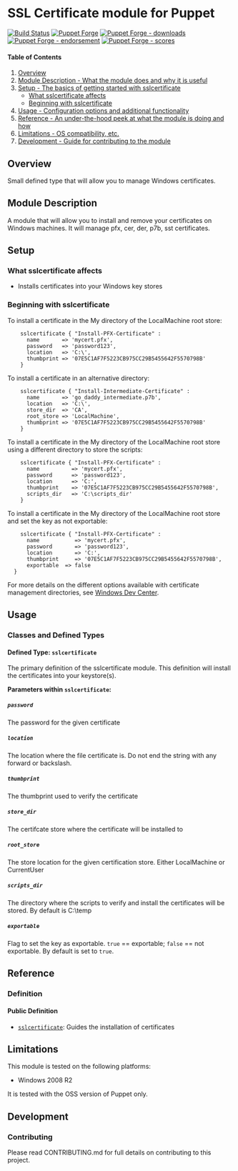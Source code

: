 # SSL Certificate module for Puppet

[![Build Status](https://travis-ci.org/voxpupuli/puppet-sslcertificate.png?branch=master)](https://travis-ci.org/voxpupuli/puppet-sslcertificate)
[![Puppet Forge](https://img.shields.io/puppetforge/v/puppet/sslcertificate.svg)](https://forge.puppetlabs.com/puppet/sslcertificate)
[![Puppet Forge - downloads](https://img.shields.io/puppetforge/dt/puppet/sslcertificate.svg)](https://forge.puppetlabs.com/puppet/sslcertificate)
[![Puppet Forge - endorsement](https://img.shields.io/puppetforge/e/puppet/sslcertificate.svg)](https://forge.puppetlabs.com/puppet/sslcertificate)
[![Puppet Forge - scores](https://img.shields.io/puppetforge/f/puppet/sslcertificate.svg)](https://forge.puppetlabs.com/puppet/sslcertificate)

#### Table of Contents

1. [Overview](#overview)
1. [Module Description - What the module does and why it is useful](#module-description)
1. [Setup - The basics of getting started with sslcertificate](#setup)
    * [What sslcertificate affects](#what-sslcertificate-affects)
    * [Beginning with sslcertificate](#beginning-with-sslcertificate)
1. [Usage - Configuration options and additional functionality](#usage)
1. [Reference - An under-the-hood peek at what the module is doing and how](#reference)
1. [Limitations - OS compatibility, etc.](#limitations)
1. [Development - Guide for contributing to the module](#development)

## Overview

Small defined type that will allow you to manage Windows certificates.

## Module Description

A module that will allow you to install and remove your certificates on Windows
machines. It will manage pfx, cer, der, p7b, sst certificates.

## Setup

### What sslcertificate affects

* Installs certificates into your Windows key stores

### Beginning with sslcertificate

  To install a certificate in the My directory of the LocalMachine root store:

```puppet
    sslcertificate { "Install-PFX-Certificate" :
      name       => 'mycert.pfx',
      password   => 'password123',
      location   => 'C:\',
      thumbprint => '07E5C1AF7F5223CB975CC29B5455642F5570798B'
    }
```

  To install a certificate in an alternative directory:

```puppet
    sslcertificate { "Install-Intermediate-Certificate" :
      name       => 'go_daddy_intermediate.p7b',
      location   => 'C:\',
      store_dir  => 'CA',
      root_store => 'LocalMachine',
      thumbprint => '07E5C1AF7F5223CB975CC29B5455642F5570798B'
    }
```

To install a certificate in the My directory of the LocalMachine root store using a different directory to store the scripts:

```puppet
    sslcertificate { "Install-PFX-Certificate" :
      name          => 'mycert.pfx',
      password      => 'password123',
      location      => 'C:',
      thumbprint    => '07E5C1AF7F5223CB975CC29B5455642F5570798B',
      scripts_dir   => 'C:\scripts_dir'
    }
```

To install a certificate in the My directory of the LocalMachine root store and set the key as not exportable:
```puppet
    sslcertificate { "Install-PFX-Certificate" :
      name           => 'mycert.pfx',
      password       => 'password123',
      location       => 'C:',
      thumbprint     => '07E5C1AF7F5223CB975CC29B5455642F5570798B',
      exportable  => false
  }
```

  For more details on the different options available with certificate management
  directories, see [Windows Dev Center](http://msdn.microsoft.com/en-us/library/windows/desktop/aa388136(v=vs.85).aspx).

## Usage

### Classes and Defined Types

#### Defined Type: `sslcertificate`

The primary definition of the sslcertificate module. This definition will install the
certificates into your keystore(s).

**Parameters within `sslcertificate`:**

##### `password`

The password for the given certificate

##### `location`

The location where the file certificate is.
Do not end the string with any forward or backslash.

##### `thumbprint`

The thumbprint used to verify the certificate

##### `store_dir`

The certifcate store where the certificate will be installed to

##### `root_store`

The store location for the given certification store. Either LocalMachine or CurrentUser

##### `scripts_dir`

The directory where the scripts to verify and install the certificates will be stored. By default is C:\temp

##### `exportable`
Flag to set the key as exportable. `true` == exportable; `false` == not exportable. By default is set to `true`.

## Reference

### Definition

#### Public Definition

* [`sslcertificate`](#define-sslcertificate): Guides the installation of certificates

## Limitations

This module is tested on the following platforms:

* Windows 2008 R2

It is tested with the OSS version of Puppet only.

## Development

### Contributing

Please read CONTRIBUTING.md for full details on contributing to this project.
